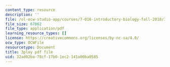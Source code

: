 ```yaml
---
content_type: resource
description: ''
file: /ol-ocw-studio-app/courses/7-016-introductory-biology-fall-2018/32ad02ba78cf17b01ec2141a00ba0585_Ao-r2nsib_Y.pdf
file_size: 67062
file_type: application/pdf
learning_resource_types: []
license: https://creativecommons.org/licenses/by-nc-sa/4.0/
ocw_type: OCWFile
resourcetype: Document
title: 3play pdf file
uid: 32ad02ba-78cf-17b0-1ec2-141a00ba0585
---
```


